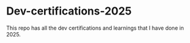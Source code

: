 # Dev-certifications-2025
This repo has all the dev certifications and learnings  that I have done in 2025.
